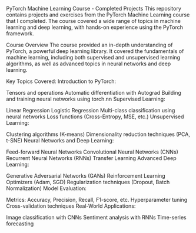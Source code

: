 PyTorch Machine Learning Course - Completed Projects
This repository contains projects and exercises from the PyTorch Machine Learning course that I completed. The course covered a wide range of topics in machine learning and deep learning, with hands-on experience using the PyTorch framework.

Course Overview
The course provided an in-depth understanding of PyTorch, a powerful deep learning library. It covered the fundamentals of machine learning, including both supervised and unsupervised learning algorithms, as well as advanced topics in neural networks and deep learning.

Key Topics Covered:
Introduction to PyTorch:

Tensors and operations
Automatic differentiation with Autograd
Building and training neural networks using torch.nn
Supervised Learning:

Linear Regression
Logistic Regression
Multi-class classification using neural networks
Loss functions (Cross-Entropy, MSE, etc.)
Unsupervised Learning:

Clustering algorithms (K-means)
Dimensionality reduction techniques (PCA, t-SNE)
Neural Networks and Deep Learning:

Feed-forward Neural Networks
Convolutional Neural Networks (CNNs)
Recurrent Neural Networks (RNNs)
Transfer Learning
Advanced Deep Learning:

Generative Adversarial Networks (GANs)
Reinforcement Learning
Optimizers (Adam, SGD)
Regularization techniques (Dropout, Batch Normalization)
Model Evaluation:

Metrics: Accuracy, Precision, Recall, F1-score, etc.
Hyperparameter tuning
Cross-validation techniques
Real-World Applications:

Image classification with CNNs
Sentiment analysis with RNNs
Time-series forecasting
